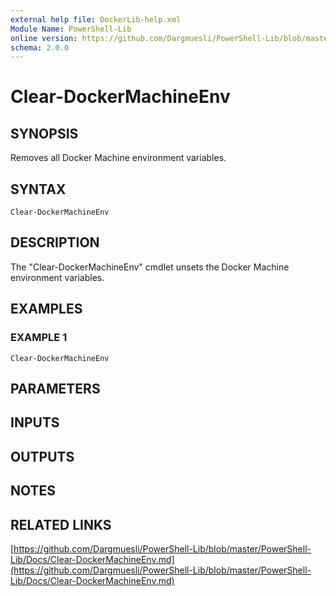 ```yaml
---
external help file: DockerLib-help.xml
Module Name: PowerShell-Lib
online version: https://github.com/Dargmuesli/PowerShell-Lib/blob/master/PowerShell-Lib/Docs/Clear-DockerMachineEnv.md
schema: 2.0.0
---
```


# Clear-DockerMachineEnv

## SYNOPSIS
Removes all Docker Machine environment variables.

## SYNTAX

```
Clear-DockerMachineEnv
```

## DESCRIPTION
The "Clear-DockerMachineEnv" cmdlet unsets the Docker Machine environment variables.

## EXAMPLES

### EXAMPLE 1
```
Clear-DockerMachineEnv
```

## PARAMETERS

## INPUTS

## OUTPUTS

## NOTES

## RELATED LINKS

[https://github.com/Dargmuesli/PowerShell-Lib/blob/master/PowerShell-Lib/Docs/Clear-DockerMachineEnv.md](https://github.com/Dargmuesli/PowerShell-Lib/blob/master/PowerShell-Lib/Docs/Clear-DockerMachineEnv.md)


